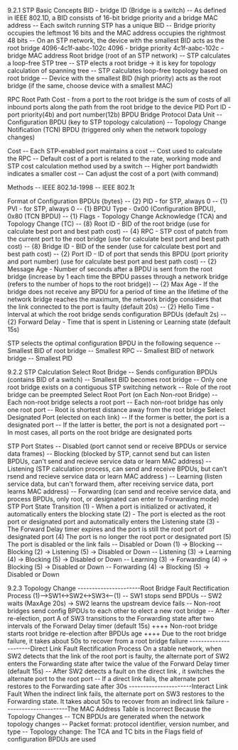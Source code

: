 9.2.1 STP Basic Concepts
BID - bridge ID (Bridge is a switch)
-- As defined in IEEE 802.1D, a BID consists of 16-bit bridge priority and a bridge MAC address
-- Each switch running STP has a unique BID
-- Bridge priority occupies the leftmost 16 bits and the MAC address occupies the rightmost 48 bits
-- On an STP network, the device with the smallest BID acts as the root bridge
4096-4c1f-aabc-102c
4096 - bridge priority
4c1f-aabc-102c - bridge MAC address
Root bridge (root of an STP network)
-- STP calculates a loop-free STP tree
-- STP elects a root bridge  -> it is key for topology calculation of spanning tree
-- STP calculates loop-free topology based on root bridge
-- Device with the smallest BID (high priority) acts as the root bridge (if the same, choose device with a smallest MAC)

RPC Root Path Cost - from a port to the root bridge is the sum of costs of all inbound ports along the path from the root bridge to the device
PID Port ID - port priority(4b) and port number(12b)
BPDU Bridge Protocol Data Unit
-- Configuration BPDU (key to STP topology calculation)
-- Topology Change Notification (TCN) BPDU (triggered only when the network topology changes)

Cost
-- Each STP-enabled port maintains a cost
-- Cost used to calculate the RPC
-- Default cost of a port is related to the rate, working mode and STP cost calculation method used by a switch
-- Higher port bandwidth indicates a smaller cost
-- Can adjust the cost of a port (with command)

Methods
-- IEEE 802.1d-1998
-- IEEE 802.1t

Format of Configuration BPDUs {bytes}
-- {2} PID - for STP, always 0
-- {1} PVI - for STP, always 0
-- {1} BPDU Type - 0x00 (Configuration BPDU), 0x80 (TCN BPDU)
-- {1} Flags - Topology Change Acknowledge (TCA) and Topology Change (TC)
-- {8} Root ID - BID of the root bridge (use for calculate best port and best path cost)
-- {4} RPC - STP cost of patch from the current port to the root bridge (use for calculate best port and best path cost)
-- {8} Bridge ID - BID of the sender (use for calculate best port and best path cost)
-- {2} Port ID - ID of port that sends this BPDU (port priority and port number) (use for calculate best port and best path cost)
-- {2} Message Age - Number of seconds after a BPDU is sent from the root bridge (increase by 1 each time the BPDU passes through a network bridge (refers to the number of hops to the root bridge)) 
-- {2} Max Age - If the bridge does not receive any BPDU for a period of time an the lifetime of the network bridge reaches the maximum, the network bridge considers that the link connected to the port is faulty  (default 20s)
-- {2} Hello Time - Interval at which the root bridge sends configuration BPDUs (default 2s)
-- {2} Forward Delay - Time that is spent in Listening or Learning state (default 15s)

STP selects the optimal configuration BPDU in the following sequence
-- Smallest BID of root bridge
-- Smallest RPC
-- Smallest BID of network bridge
-- Smallest PID


9.2.2 STP Calculation
Select Root Bridge
-- Sends configuration BPDUs (contains BID of a switch)
-- Smallest BID becomes root bridge
-- Only one root bridge exists on a contiguous STP switching network
-- Role of the root bridge can be preempted
Select Root Port (on Each Non-root Bridge)
-- Each non-root bridge selects a root port
-- Each non-root bridge has only one root port
-- Root is shortest distance away from the root bridge
Select Designated Port (elected on each link)
-- If the former is better, the port is a designated port
-- If the latter is better, the port is not a designated port
-- In most cases, all ports on the root bridge are designated ports

STP Port States
-- Disabled (port cannot send or receive BPDUs or service data frames)
-- Blocking (blocked by STP, cannot send but can listen BPDUs, can't send and recieve service data or learn MAC address)
-- Listening (STP calculation process, can send and receive BPDUs, but can't rsend and recieve service data or learn MAC address )
-- Learning (listen service data, but can't forward them, after receiving service data, port learns MAC address)
-- Forwarding (can send and receive service data, and process BPDUs, only root, or designated can enter to Forwarding mode)
STP Port State Transition
(1) - When a port is initialized or activated, it automatically enters the blocking state
(2) - The port is elected as the root port or designated port and automatically enters the Listening state
(3) - The Forward Delay timer expires and the port is still the root port of designated port
(4) The port is no longer the root port or designated port
(5) The port is disabled or the link fails
-- Disabled or Down
(1) -> Blocking
-- Blocking
(2) -> Listening
(5) -> Disabled or Down
-- Listening
(3) -> Learning
(4) -> Blocking
(5) -> Disabled or Down
-- Learning
(3) -> Forwarding
(4) -> Blocking
(5) -> Disabled or Down
-- Forwarding
(4) -> Blocking
(5) -> Disabled or Down


9.2.3 Topology Change
----------------------Root Bridge Fault Rectification Process
(1)-->SW1<->SW2<->SW3<--(1)
-- SW1 stops send BPDUs
-- SW2 waits (MaxAge 20s) -> SW2 learns the upstream device fails
-- Non-root bridges send config BPDUs to each other to elect a new root bridge
-- After re-election, port A of SW3 transitions to the Forwarding state after two intervals of the Forward Delay timer (default 15s)
++++ Non-root bridge starts root bridge re-election after BPDUs age
++++ Due to the root bridge failure, it takes about 50s to recover from a root bridge failure
----------------------Direct Link Fault Rectification Process
On a stable network, when SW2 detects that the link of the root port is faulty, the alternate port of SW2 enters the Forwarding state after twice the value of the Forward Delay timer (default 15s)
-- After SW2 detects a fault on the direct link , it switches the alternate port to the root port
-- If a direct link fails, the alternate port restores to the Forwarding sate after 30s
----------------------Interact Link Fault
When the indirect link fails, the alternate port on SW3 restores to the Forwarding state. It takes about 50s to recover from an indirect link failure
----------------------The MAC Address Table is Incorrect Because the Topology Changes
-- TCN BPDUs are generated when the network topology changes
-- Packet format: protocol identifier, version number, and type
-- Topology change: The TCA and TC bits in the Flags field of configuration BPDUs are used